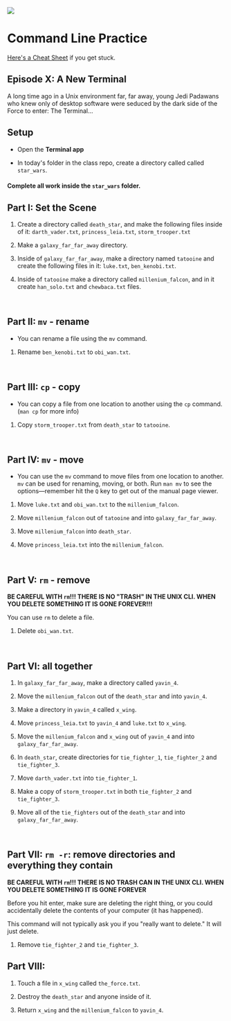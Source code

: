 <img src="https://i.imgur.com/YmNE2R2.png">

#  Command Line Practice

[Here's a Cheat Sheet](https://learntocodewith.me/command-line/unix-command-cheat-sheet/) if you get stuck.

## Episode X: A New Terminal

A long time ago in a Unix environment far, far away, young Jedi Padawans who knew only of desktop software were seduced by the dark side of the Force to enter: The Terminal...

## Setup

* Open the **Terminal app**

* In today's folder in the class repo, create a directory called called `star_wars`. 

#### Complete all work inside the `star_wars` folder.

## Part I: Set the Scene

1. Create a directory called `death_star`, and make the following files inside of it: `darth_vader.txt`, `princess_leia.txt`, `storm_trooper.txt`

2. Make a `galaxy_far_far_away` directory.

3. Inside of `galaxy_far_far_away`, make a directory named `tatooine` and create the following files in it: `luke.txt`, `ben_kenobi.txt`.

4. Inside of `tatooine` make a directory called `millenium_falcon`, and in it create `han_solo.txt` and `chewbaca.txt` files.

<br>

## Part II: `mv` - rename

* You can rename a file using the `mv` command. 

1. Rename `ben_kenobi.txt` to `obi_wan.txt`.

<br>

## Part III: `cp` - copy

* You can copy a file from one location to another using the `cp` command. (`man cp` for more info)

1. Copy `storm_trooper.txt` from `death_star` to `tatooine`.

<br>

## Part IV: `mv` - move

* You can use the `mv` command to move files from one location to another. `mv` can be used for renaming, moving, or both.  Run `man mv` to see the options—remember hit the `Q` key to get out of the manual page viewer.

1. Move `luke.txt` and `obi_wan.txt` to the `millenium_falcon`.

2. Move `millenium_falcon` out of `tatooine` and into `galaxy_far_far_away`.

3. Move `millenium_falcon` into `death_star`.

4. Move `princess_leia.txt` into the `millenium_falcon`.

<br>


## Part V: `rm` - remove

**BE CAREFUL WITH `rm`!!! THERE IS NO "TRASH" IN THE UNIX CLI. WHEN YOU DELETE SOMETHING IT IS GONE FOREVER!!!**

You can use `rm` to delete a file.


1. Delete `obi_wan.txt`.

<br>

## Part VI: all together

1. In `galaxy_far_far_away`, make a directory called `yavin_4`.

2. Move the `millenium_falcon` out of the `death_star` and into `yavin_4`.

3. Make a directory in `yavin_4` called `x_wing`.

4. Move `princess_leia.txt` to `yavin_4` and `luke.txt` to `x_wing`.

5. Move the `millenium_falcon` and `x_wing` out of `yavin_4` and into `galaxy_far_far_away`.

6. In `death_star`, create directories for `tie_fighter_1`, `tie_fighter_2` and `tie_fighter_3`.

7. Move `darth_vader.txt` into `tie_fighter_1`.

8. Make a copy of `storm_trooper.txt` in both `tie_fighter_2` and `tie_fighter_3`.

9. Move all of the `tie_fighters` out of the `death_star` and into `galaxy_far_far_away`.

<br>

## Part VII: `rm -r`: remove directories and everything they contain

**BE CAREFUL WITH `rm`!!! THERE IS NO TRASH CAN IN THE UNIX CLI. WHEN YOU DELETE SOMETHING IT IS GONE FOREVER**

Before you hit enter, make sure are deleting the right thing, or you could accidentally delete the contents of your computer (it has happened).

This command will not typically ask you if you "really want to delete." It will just delete.

1. Remove `tie_fighter_2` and `tie_fighter_3`.

## Part VIII:

1. Touch a file in `x_wing` called `the_force.txt`.

2. Destroy the `death_star` and anyone inside of it.

3. Return `x_wing` and the `millenium_falcon` to `yavin_4`.



